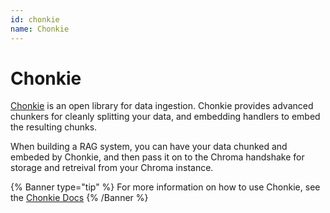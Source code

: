 ```yaml
---
id: chonkie
name: Chonkie
---
```


# Chonkie
[Chonkie](https://docs.chonkie.ai) is an open library for data ingestion. Chonkie provides advanced chunkers for cleanly splitting your data, and embedding handlers to embed the resulting chunks.

When building a RAG system, you can have your data chunked and embeded by Chonkie, and then pass it on to the Chroma handshake for storage and retreival from your Chroma instance.

{% Banner type="tip" %}
For more information on how to use Chonkie, see the [Chonkie Docs](https://docs.chonkie.ai)
{% /Banner %}